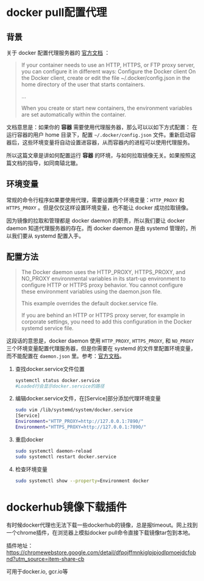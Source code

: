 # docker pull配置代理

## 背景

关于 docker 配置代理服务器的 [官方文档](https://docs.docker.com/network/proxy/#configure-the-docker-client) ：

> If your container needs to use an HTTP, HTTPS, or FTP proxy server, you can configure it in different ways: Configure the Docker client On the Docker client, create or edit the file ~/.docker/config.json in the home directory of the user that starts containers. 
>
> ...
>
> When you create or start new containers, the environment variables are set automatically within the container.

文档意思是：如果你的 **容器** 需要使用代理服务器，那么可以以如下方式配置： 在运行容器的用户 home 目录下，配置 `~/.docker/config.json` 文件。重新启动容器后，这些环境变量将自动设置进容器，从而容器内的进程可以使用代理服务。

所以这篇文章是讲如何配置运行 **容器** 的环境，与如何拉取镜像无关。如果按照这篇文档的指导，如同南辕北辙。

## 环境变量

常规的命令行程序如果要使用代理，需要设置两个环境变量：`HTTP_PROXY` 和 `HTTPS_PROXY` 。但是仅仅这样设置环境变量，也不能让 docker 成功拉取镜像。

因为镜像的拉取和管理都是 docker daemon 的职责，所以我们要让 docker daemon 知道代理服务器的存在。而 docker daemon 是由 systemd 管理的，所以我们要从 systemd 配置入手。

## 配置方法

> The Docker daemon uses the HTTP_PROXY, HTTPS_PROXY, and NO_PROXY environmental variables in its start-up environment to configure HTTP or HTTPS proxy behavior. You cannot configure these environment variables using the daemon.json file.
>
> This example overrides the default docker.service file.
>
> If you are behind an HTTP or HTTPS proxy server, for example in corporate settings, you need to add this configuration in the Docker systemd service file.

这段话的意思是，docker daemon 使用 `HTTP_PROXY`, `HTTPS_PROXY`, 和 `NO_PROXY` 三个环境变量配置代理服务器，但是你需要在 systemd 的文件里配置环境变量，而不能配置在 `daemon.json` 里。参考：[官方文档](https://docs.docker.com/config/daemon/systemd/#httphttps-proxy)。

1. 查找docker.service文件位置

   ~~~sh
   systemctl status docker.service
   #Loaded行会显示docker.service的路径
   ~~~

2. 编辑docker.service文件，在[Service]部分添加代理环境变量

   ~~~sh
   sudo vim /lib/systemd/system/docker.service
   [Service]
   Environment="HTTP_PROXY=http://127.0.0.1:7890/"
   Environment="HTTPS_PROXY=http://127.0.0.1:7890/"
   ~~~

3. 重启docker

   ~~~sh
   sudo systemctl daemon-reload
   sudo systemctl restart docker.service
   ~~~

4. 检查环境变量

   ~~~sh
   sudo systemctl show --property=Environment docker
   ~~~

# dockerhub镜像下载插件

有时候docker代理也无法下载一些dockerhub的镜像，总是报timeout。网上找到一个chrome插件，在浏览器上模拟docker pull命令直接下载镜像tar包到本地。

插件地址：https://chromewebstore.google.com/detail/dfpojffmnkiglpjpjodlpmoejdcfobnd?utm_source=item-share-cb

可用于docker.io, gcr.io等
